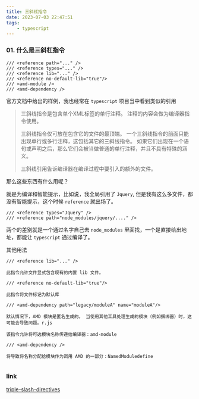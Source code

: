 ```yaml
---
title: 三斜杠指令
date: 2023-07-03 22:47:51
tags: 
    - typescript
---
```


### 01. 什么是三斜杠指令

```
/// <reference path="..." />
/// <reference types="..." />
/// <reference lib="..." />
/// <reference no-default-lib="true"/>
/// <amd-module />
/// <amd-dependency />
```

官方文档中给出的样例，我也经常在 `typescript` 项目当中看到类似的引用

> 三斜线指令是包含单个XML标签的单行注释。 注释的内容会做为编译器指令使用。
>
> 三斜线指令仅可放在包含它的文件的最顶端。 一个三斜线指令的前面只能出现单行或多行注释，这包括其它的三斜线指令。 如果它们出现在一个语句或声明之后，那么它们会被当做普通的单行注释，并且不具有特殊的涵义。
>
> 三斜线引用告诉编译器在编译过程中要引入的额外的文件。

那么这些东西有什么用呢？

就是为编译和智能提示，比如说，我全局引用了 `Jquery`, 但是我有这么多文件，都没有智能提示，这个时候 `reference` 就出场了。

```
/// <reference types="Jquery" />
/// <reference path="node_modules/jquery/...." />
```

两个的差别就是一个通过名字自己去 `node_modules` 里面找，一个是直接给出地址，都能让 `typescript` 通过编译了。


其他用法

```
/// <reference lib="..." />

此指令允许文件显式包含现有的内置 lib 文件。

/// <reference no-default-lib="true"/>

此指令将文件标记为默认库

/// <amd-dependency path="legacy/moduleA" name="moduleA"/>

默认情况下，AMD 模块是匿名生成的。 当使用其他工具处理生成的模块（例如捆绑器）时，这可能会导致问题。r.js

该指令允许将可选模块名称传递给编译器：amd-module

/// <amd-dependency />

将导致将名称分配给模块作为调用 AMD 的一部分：NamedModuledefine


```

### link

[triple-slash-directives](https://www.typescriptlang.org/docs/handbook/triple-slash-directives.html)